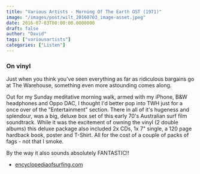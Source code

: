 ```yaml
---
title: "Various Artists - Morning Of The Earth OST (1971)"
image: "/images/post/wilt_20160703_image-asset.jpeg"
date: 2016-07-03T00:00:00.0000000
draft: false
author: "David"
tags: ["variousartists"]
categories: ["Listen"]
---
```

### **On vinyl**

 Just when you think you've seen everything as far as ridiculous bargains go at The Warehouse, something even more astounding comes along.

 Out for my Sunday meditative morning walk, armed with my iPhone, B&W headphones and Oppo DAC, I thought I'd better pop into TWH just for a once over of the "Entertainment" section. There in all of it's hugeness and splendour, was a big, deluxe box set of this early 70's Australian surf film soundtrack. While it was the excitement of owning the vinyl (2 double albums) this deluxe package also included 2x CDs, 1x 7" single, a 120 page hardback book, poster and T-Shirt. All for the cost of a couple of packs of fags - not that I smoke.

 By the way it also sounds absolutely FANTASTIC!!

-  [enc](http://encyclopediaofsurfing.com/entries/morning-of-the-earth)[yclopediaofsurfing.com](http://encyclopediaofsurfing.com/entries/morning-of-the-earth)